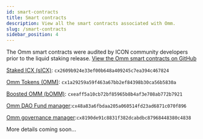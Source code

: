 ```yaml
---
id: smart-contracts
title: Smart contracts
description: View all the smart contracts associated with Omm.
slug: /smart-contracts
sidebar_position: 4
---
```


The Omm smart contracts were audited by ICON community developers prior to the liquid staking release. [View the Omm smart contracts on GitHub](https://github.com/ommfinance/openmoneymarket-contracts)


[Staked ICX (sICX)](https://tracker.icon.community/contract/cx2609b924e33ef00b648a409245c7ea394c467824): `cx2609b924e33ef00b648a409245c7ea394c467824`

[Omm Tokens (OMM)](https://tracker.icon.community/contract/cx1a29259a59f463a67bb2ef84398b30ca56b5830a): `cx1a29259a59f463a67bb2ef84398b30ca56b5830a`

[Boosted OMM (bOMM)](https://tracker.icon.community/contract/cxeaff5a10cb72bf85965b8b4af3e708ab772b7921): `cxeaff5a10cb72bf85965b8b4af3e708ab772b7921`

[Omm DAO Fund manager](https://tracker.icon.community/contract/cx48a83a6fbdaa205a060514fd23ad6871c070f896):`cx48a83a6fbdaa205a060514fd23ad6871c070f896`

[Omm governance manager](https://tracker.icon.community/contract/cx8190de91c8831f382dcabdbc87968448380c4838):`cx8190de91c8831f382dcabdbc87968448380c4838`

More details coming soon...